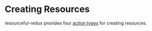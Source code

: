# Creating Resources

resourceful-redux provides four [action types](./faq/action-types.md) for
creating resources.
